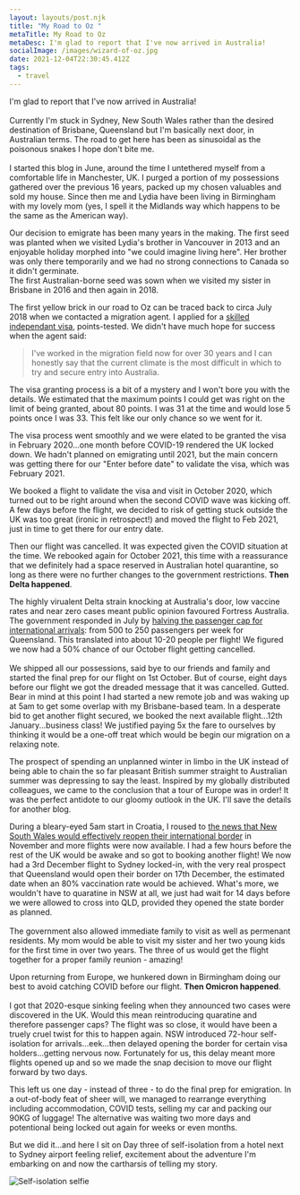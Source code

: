 ```yaml
---
layout: layouts/post.njk
title: "My Road to Oz "
metaTitle: My Road to Oz
metaDesc: I'm glad to report that I've now arrived in Australia!
socialImage: /images/wizard-of-oz.jpg
date: 2021-12-04T22:30:45.412Z
tags:
  - travel
---
```

I'm glad to report that I've now arrived in Australia! \
\
Currently I'm stuck in Sydney, New South Wales rather than the desired destination of Brisbane, Queensland but I'm basically next door, in Australian terms. The road to get here has been as sinusoidal as the poisonous snakes I hope don't bite me. \
\
I started this blog in June, around the time I untethered myself from a comfortable life in Manchester, UK. I purged a portion of my possessions gathered over the previous 16 years, packed up my chosen valuables and sold my house. Since then me and Lydia have been living in Birmingham with my lovely mom (yes, I spell it the Midlands way which happens to be the same as the American way).

Our decision to emigrate has been many years in the making. The first seed was planted when we visited Lydia's brother in Vancouver in 2013 and an enjoyable holiday morphed into "we could imagine living here". Her brother was only there temporarily and we had no strong connections to Canada so it didn't germinate. \
The first Australian-borne seed was sown when we visited my sister in Brisbane in 2016 and then again in 2018.

The first yellow brick in our road to Oz can be traced back to circa July 2018 when we contacted a migration agent. I applied for a [skilled independant visa](https://immi.homeaffairs.gov.au/visas/getting-a-visa/visa-listing/skilled-independent-189), points-tested. We didn't have much hope for success when the agent said:

> I've worked in the migration field now for over 30 years and I can honestly say that the current climate is the most difficult in which to try and secure entry into Australia.

The visa granting process is a bit of a mystery and I won't bore you with the details. We estimated that the maximum points I could get was right on the limit of being granted, about 80 points. I was 31 at the time and would lose 5 points once I was 33. This felt like our only chance so we went for it.

The visa process went smoothly and we were elated to be granted the visa in February 2020...one month before COVID-19 rendered the UK locked down. We hadn't planned on emigrating until 2021, but the main concern was getting there for our "Enter before date" to validate the visa, which was February 2021.

We booked a flight to validate the visa and visit in October 2020, which turned out to be right around when the second COVID wave was kicking off. A few days before the flight, we decided to risk of getting stuck outside the UK was too great (ironic in retrospect!) and moved the flight to Feb 2021, just in time to get there for our entry date.

Then our flight was cancelled. It was expected given the COVID situation at the time. We rebooked again for October 2021, this time with a reassurance that we definitely had a space reserved in Australian hotel quarantine, so long as there were no further changes to the government restrictions. **Then Delta happened**.

The highly virualent Delta strain knocking at Australia's door, low vaccine rates and near zero cases meant public opinion favoured Fortress Australia. The government responded in July by [halving the passenger cap for international arrivals](https://www.theguardian.com/world/2021/jul/02/australia-to-halve-international-arrival-cap-as-scott-morrison-unveils-four-stage-covid-exit-plan): from 500 to 250 passengers per week for Queensland. This translated into about 10-20 people per flight! We figured we now had a 50% chance of our October flight getting cancelled.\
\
We shipped all our possessions, said bye to our friends and family and started the final prep for our flight on 1st October. But of course, eight days before our flight we got the dreaded message that it was cancelled. Gutted. Bear in mind at this point I had started a new remote job and was waking up at 5am to get some overlap with my Brisbane-based team. In a desperate bid to get another flight secured, we booked the next available flight...12th January...business class! We justified paying 5x the fare to ourselves by thinking it would be a one-off treat which would be begin our migration on a relaxing note. 

The prospect of spending an unplanned winter in limbo in the UK instead of being able to chain the so far pleasant British summer straight to Australian summer was depressing to say the least. Inspired by my globally distributed colleagues, we came to the conclusion that a tour of Europe was in order! It was the perfect antidote to our gloomy outlook in the UK. I'll save the details for another blog.

During a bleary-eyed 5am start in Croatia, I roused to [the news that New South Wales would effectively reopen their international border](https://www.theguardian.com/australia-news/2021/oct/15/australians-will-be-able-to-travel-overseas-by-november-as-scott-morrison-lifts-travel-ban) in November and more flights were now available. I had a few hours before the rest of the UK would be awake and so got to booking another flight! We now had a 3rd December flight to Sydney locked-in, with the very real prospect that Queensland would open their border on 17th December, the estimated date when an 80% vaccination rate would be achieved. What's more, we wouldn't have to quaratine in NSW at all, we just had wait for 14 days before we were allowed to cross into QLD, provided they opened the state border as planned.  \
\
The government also allowed immediate family to visit as well as permenant residents. My mom would be able to visit my sister and her two young kids for the first time in over two years. The three of us would get the flight together for a proper family reunion - amazing!

Upon returning from Europe, we hunkered down in Birmingham doing our best to avoid catching COVID before our flight. **Then Omicron happened**. \
\
I got that 2020-esque sinking feeling when they announced two cases were discovered in the UK. Would this mean reintroducing quaratine and therefore passenger caps? The flight was so close, it would have been a truely cruel twist for this to happen again. NSW introduced 72-hour self-isolation for arrivals...eek...then delayed opening the border for certain visa holders...getting nervous now. Fortunately for us, this delay meant more flights opened up and so we made the snap decision to move our flight forward by two days.

This left us one day - instead of three - to do the final prep for emigration. In a out-of-body feat of sheer will, we managed to rearrange everything including accommodation, COVID tests, selling my car and packing our 90KG of luggage! The alternative was waiting two more days and potentional being locked out again for weeks or even months.

But we did it...and here I sit on Day three of self-isolation from a hotel next to Sydney airport feeling relief, excitement about the adventure I'm embarking on and now the cartharsis of telling my story.

![Self-isolation selfie](/images/sydney-self-isolation-min.jpg "Self-isolation selfie")